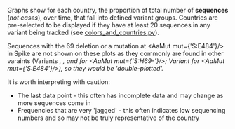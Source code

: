Graphs show for each country, the proportion of total number of **sequences** (*not cases*), over time, that fall into defined variant groups. Countries are pre-selected to be displayed if they have at least 20 sequences in any variant being tracked (see [colors_and_countries.py](https://github.com/hodcroftlab/covariants/blob/master/scripts/colors_and_countries.py)).


Sequences with the 69 deletion or a mutation at <AaMut mut={'S:E484'}/> in Spike are not shown on these plots as they commonly are found in other varaints (Variants <Var name="S:N439K"/>, <Var name="S:Y453F"/>, and <Var name="S:N501"/> for <AaMut mut={'S:H69-'}/>; Variant <Var name="S:N501"/> for <AaMut mut={'S:E484'}/>), so they would be 'double-plotted'.

It is worth interpreting with caution:
- The last data point - this often has incomplete data and may change as more sequences come in
- Frequencies that are very 'jagged' - this often indicates low sequencing numbers and so may not be truly representative of the country

